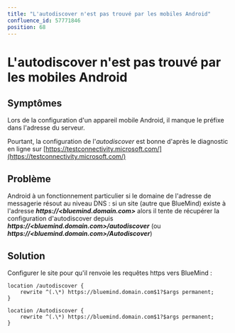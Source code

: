 ```yaml
---
title: "L'autodiscover n'est pas trouvé par les mobiles Android"
confluence_id: 57771846
position: 68
---
```

# L'autodiscover n'est pas trouvé par les mobiles Android


## Symptômes

Lors de la configuration d'un appareil mobile Android, il manque le préfixe dans l'adresse du serveur.

Pourtant, la configuration de l'*autodiscover* est bonne d'après le diagnostic en ligne sur [https://testconnectivity.microsoft.com/](https://testconnectivity.microsoft.com/)

## Problème

Android à un fonctionnement particulier si le domaine de l'adresse de messagerie résout au niveau DNS : si un site (autre que BlueMind) existe à l'adresse ***https://&lt;bluemind.domain.com>*** alors il tente de récupérer la configuration d'autodiscover depuis ***https://&lt;bluemind.domain.com>/autodiscover*** (ou ***https://&lt;bluemind.domain.com>/Autodiscover***)

## Solution

Configurer le site pour qu'il renvoie les requêtes https vers BlueMind :


```
location /autodiscover {
    rewrite ^(.\*) https://bluemind.domain.com$1?$args permanent;
}

location /Autodiscover {
    rewrite ^(.\*) https://bluemind.domain.com$1?$args permanent;
} 
```


